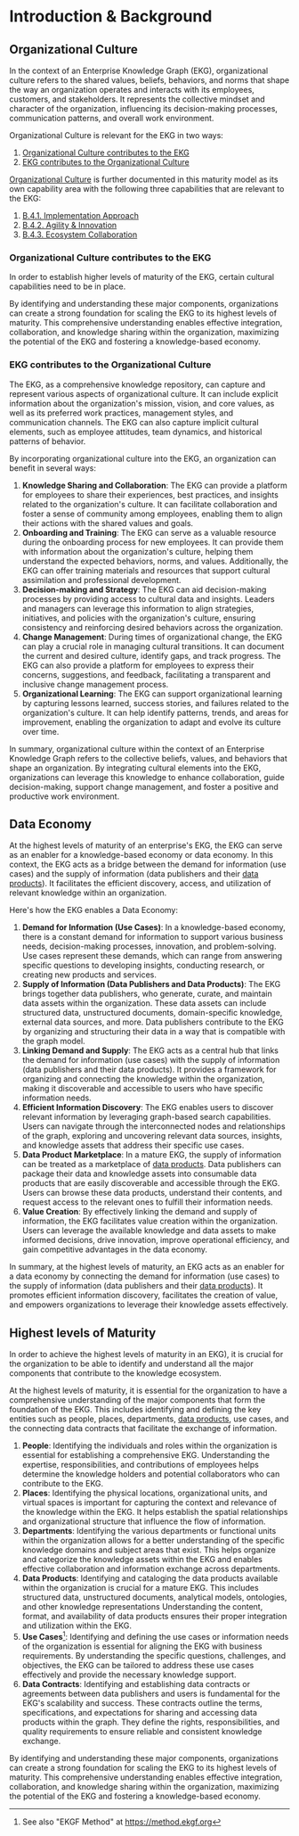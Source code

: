 # Introduction & Background

## Organizational Culture

In the context of an Enterprise Knowledge Graph (EKG), organizational culture refers to the shared values,
beliefs, behaviors, and norms that shape the way an organization operates and interacts with its employees,
customers, and stakeholders.
It represents the collective mindset and character of the organization, influencing its decision-making processes,
communication patterns, and overall work environment.

Organizational Culture is relevant for the EKG in two ways:

1. [Organizational Culture contributes to the EKG](#organizational-culture-contributes-to-the-ekg)
2. [EKG contributes to the Organizational Culture](#ekg-contributes-to-the-organizational-culture)

[Organizational Culture](../organizational-culture) is further documented in this maturity model as its
own capability area with the following three capabilities that are relevant to the EKG:

1. [B.4.1. Implementation Approach](../organizational-culture/implementation-approach)
2. [B.4.2. Agility & Innovation](../organizational-culture/agility-and-innovation)
3. [B.4.3. Ecosystem Collaboration](../organizational-culture/ecosystem-collaboration)

### Organizational Culture contributes to the EKG

In order to establish higher levels of maturity of the EKG, certain cultural capabilities need to be
in place.

By identifying and understanding these major components, organizations can create a strong foundation for
scaling the EKG to its highest levels of maturity. 
This comprehensive understanding enables effective integration, collaboration, and knowledge sharing 
within the organization, maximizing the potential of the EKG and fostering a knowledge-based economy.
 
### EKG contributes to the Organizational Culture

The EKG, as a comprehensive knowledge repository, can capture and represent various aspects of 
organizational culture. 
It can include explicit information about the organization's mission, vision, and core values, 
as well as its preferred work practices, management styles, and communication channels. 
The EKG can also capture implicit cultural elements, such as employee attitudes, team dynamics, 
and historical patterns of behavior.

By incorporating organizational culture into the EKG, an organization can benefit in several ways:

1. **Knowledge Sharing and Collaboration**: The EKG can provide a platform for employees to share their 
   experiences, best practices, and insights related to the organization's culture. 
   It can facilitate collaboration and foster a sense of community among employees, 
   enabling them to align their actions with the shared values and goals.
2. **Onboarding and Training**: The EKG can serve as a valuable resource during the onboarding process for 
   new employees. It can provide them with information about the organization's culture, 
   helping them understand the expected behaviors, norms, and values. 
   Additionally, the EKG can offer training materials and resources that support cultural assimilation 
   and professional development.
3. **Decision-making and Strategy**: The EKG can aid decision-making processes by providing access to 
   cultural data and insights. 
   Leaders and managers can leverage this information to align strategies, initiatives, and policies with 
   the organization's culture, ensuring consistency and reinforcing desired behaviors across the organization.
4. **Change Management**: During times of organizational change, the EKG can play a crucial role in managing
   cultural transitions. 
   It can document the current and desired culture, identify gaps, and track progress. 
   The EKG can also provide a platform for employees to express their concerns, suggestions, and feedback, 
   facilitating a transparent and inclusive change management process.
5. **Organizational Learning**: The EKG can support organizational learning by capturing lessons learned, 
   success stories, and failures related to the organization's culture. 
   It can help identify patterns, trends, and areas for improvement, enabling the organization to adapt 
   and evolve its culture over time.

  In summary, organizational culture within the context of an Enterprise Knowledge Graph refers to the 
  collective beliefs, values, and behaviors that shape an organization. 
  By integrating cultural elements into the EKG, organizations can leverage this knowledge to enhance collaboration, 
  guide decision-making, support change management, and foster a positive and productive work environment.

## Data Economy

At the highest levels of maturity of an enterprise's EKG, the EKG can serve as an enabler
for a knowledge-based economy or data economy. 
In this context, the EKG acts as a bridge between the demand for information (use cases) and the 
supply of information (data publishers and their [data products](https://data-product.ekgf.org)). 
It facilitates the efficient discovery, access, and utilization of relevant knowledge within an organization.

Here's how the EKG enables a Data Economy:

1. **Demand for Information (Use Cases)**: In a knowledge-based economy, there is a constant demand 
   for information to support various business needs, decision-making processes, innovation, 
   and problem-solving. Use cases represent these demands, which can range from answering specific
   questions to developing insights, conducting research, or creating new products and services.
2. **Supply of Information (Data Publishers and Data Products)**: The EKG brings together 
   data publishers, who generate, curate, and maintain data assets within the organization. 
   These data assets can include structured data, unstructured documents, domain-specific knowledge, 
   external data sources, and more. Data publishers contribute to the EKG by organizing and 
   structuring their data in a way that is compatible with the graph model.
3. **Linking Demand and Supply**: The EKG acts as a central hub that links the demand for 
   information (use cases) with the supply of information (data publishers and their data 
   products). 
   It provides a framework for organizing and connecting the knowledge within the organization, 
   making it discoverable and accessible to users who have specific information needs.
4. **Efficient Information Discovery**: The EKG enables users to discover relevant information
   by leveraging graph-based search capabilities. 
   Users can navigate through the interconnected nodes and relationships of the graph, exploring
   and uncovering relevant data sources, insights, and knowledge assets that address their 
   specific use cases.
5. **Data Product Marketplace**: In a mature EKG, the supply of information can be treated as a 
   marketplace of [data products](https://data-product.ekgf.org). 
   Data publishers can package their data and knowledge assets into consumable data products 
   that are easily discoverable and accessible through the EKG. 
   Users can browse these data products, understand their contents, and request access to the
   relevant ones to fulfill their information needs.
6. **Value Creation**: By effectively linking the demand and supply of information, the EKG 
   facilitates value creation within the organization.
   Users can leverage the available knowledge and data assets to make informed decisions, 
   drive innovation, improve operational efficiency, and gain competitive advantages in the
   data economy.

In summary, at the highest levels of maturity, an EKG acts as an 
enabler for a data economy by connecting the demand for information (use cases) to the 
supply of information (data publishers and their [data products](https://data-product.ekgf.org)). 
It promotes efficient information discovery, facilitates the creation of value, and empowers 
organizations to leverage their knowledge assets effectively.

## Highest levels of Maturity

In order to achieve the highest levels of maturity in an EKG), it is crucial for the organization
to be able to identify and understand all the major components that contribute to the knowledge 
ecosystem. 

At the highest levels of maturity, it is essential for the organization to have a comprehensive 
understanding of the major components that form the foundation of the EKG. 
This includes identifying and defining the key entities such as people, places, departments, 
[data products](https://data-product.ekgf.org), use cases, and the connecting data contracts 
that facilitate the exchange of information.

1. **People**: Identifying the individuals and roles within the organization is essential for 
   establishing a comprehensive EKG. Understanding the expertise, responsibilities, and 
   contributions of employees helps determine the knowledge holders and potential collaborators 
   who can contribute to the EKG.
2. **Places**: Identifying the physical locations, organizational units, and virtual spaces is 
   important for capturing the context and relevance of the knowledge within the EKG.
   It helps establish the spatial relationships and organizational structure that influence the 
   flow of information. 
3. **Departments**: Identifying the various departments or functional units within the organization 
   allows for a better understanding of the specific knowledge domains and subject areas that exist.
   This helps organize and categorize the knowledge assets within the EKG and enables effective 
   collaboration and information exchange across departments.
4. **Data Products**: Identifying and cataloging the data products available within the organization
   is crucial for a mature EKG. This includes structured data, unstructured documents, 
   analytical models, ontologies, and other knowledge representations
   Understanding the content, format, and availability of data products ensures their proper 
   integration and utilization within the EKG.
5. **Use Cases**[^method]: Identifying and defining the use cases or information needs of the organization 
   is essential for aligning the EKG with business requirements. 
   By understanding the specific questions, challenges, and objectives, the EKG can be tailored to
   address these use cases effectively and provide the necessary knowledge support. 
6. **Data Contracts**: Identifying and establishing data contracts or agreements between data 
   publishers and users is fundamental for the EKG's scalability and success. 
   These contracts outline the terms, specifications, and expectations for sharing and accessing 
   data products within the graph. 
   They define the rights, responsibilities, and quality requirements to ensure reliable and
   consistent knowledge exchange.

By identifying and understanding these major components, organizations can create a strong foundation
for scaling the EKG to its highest levels of maturity. 
This comprehensive understanding enables effective integration, collaboration, and knowledge sharing 
within the organization, maximizing the potential of the EKG and fostering a knowledge-based economy.

[^method]: See also "EKGF Method" at https://method.ekgf.org
